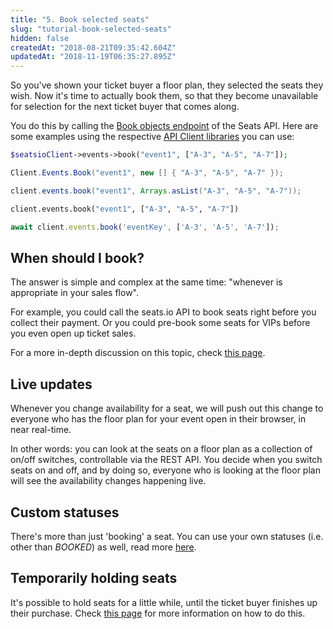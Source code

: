 ```yaml
---
title: "5. Book selected seats"
slug: "tutorial-book-selected-seats"
hidden: false
createdAt: "2018-08-21T09:35:42.604Z"
updatedAt: "2018-11-19T06:35:27.895Z"
---
```

So you've shown your ticket buyer a floor plan, they selected the seats they wish. Now it's time to actually book them, so that they become unavailable for selection for the next ticket buyer that comes along. 

You do this by calling the [Book objects endpoint](doc:api-book-objects) of the Seats API. 
Here are some examples using the respective [API Client libraries](doc:api-client-libraries) you can use: 


```php
$seatsioClient->events->book("event1", ["A-3", "A-5", "A-7"]);
```
```csharp
Client.Events.Book("event1", new [] { "A-3", "A-5", "A-7" });
```
```java
client.events.book("event1", Arrays.asList("A-3", "A-5", "A-7"));
```
```python
client.events.book("event1", ["A-3", "A-5", "A-7"])
```
```javascript
await client.events.book('eventKey', ['A-3', 'A-5', 'A-7']);
```
## When should I book?
The answer is simple and complex at the same time: "whenever is appropriate in your sales flow". 

For example, you could call the seats.io API to book seats right before you collect their payment. Or you could pre-book some seats for VIPs before you even open up ticket sales.

For a more in-depth discussion on this topic, check [this page](http://support.seats.io/integrating-seats-io/when-should-i-book-my-seats). 

## Live updates

Whenever you change availability for a seat, we will push out this change to everyone who has the floor plan for your event open in their browser, in near real-time.

In other words: you can look at the seats on a floor plan as a collection of on/off switches, controllable via the REST API. You decide when you switch seats on and off, and by doing so, everyone who is looking at the floor plan will see the availability changes happening live.


## Custom statuses
There's more than just 'booking' a seat. You can use your own statuses (i.e. other than *BOOKED*) as well, read more [here](doc:api-custom-object-status).

## Temporarily holding seats
It's possible to hold seats for a little while, until the ticket buyer finishes up their purchase. Check [this page](doc:api-temporarily-hold-objects) for more information on how to do this.
